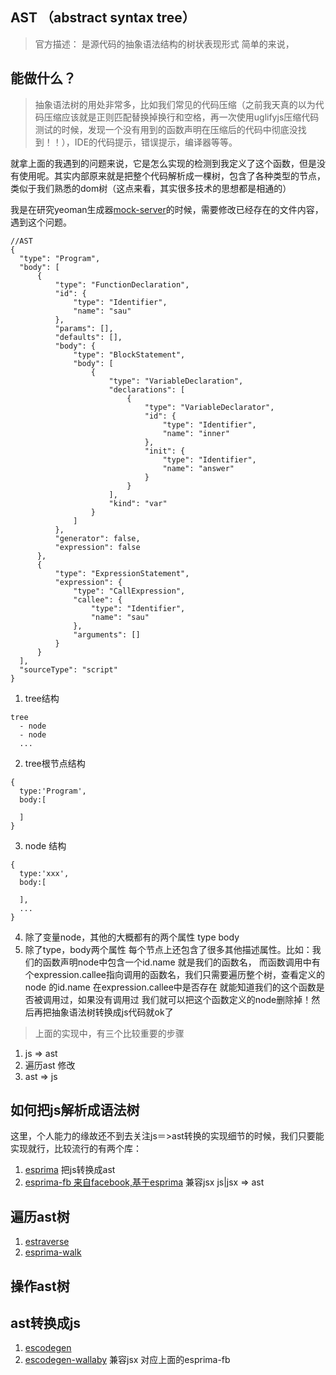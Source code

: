 ## AST （abstract syntax tree）
> 官方描述： 是源代码的抽象语法结构的树状表现形式
简单的来说，


## 能做什么？
> 抽象语法树的用处非常多，比如我们常见的代码压缩（之前我天真的以为代码压缩应该就是正则匹配替换掉换行和空格，再一次使用uglifyjs压缩代码测试的时候，发现一个没有用到的函数声明在压缩后的代码中彻底没找到！！），IDE的代码提示，错误提示，编译器等等。

就拿上面的我遇到的问题来说，它是怎么实现的检测到我定义了这个函数，但是没有使用呢。其实内部原来就是把整个代码解析成一棵树，包含了各种类型的节点，类似于我们熟悉的dom树（这点来看，其实很多技术的思想都是相通的）

我是在研究yeoman生成器[mock-server](https://github.com/webaifei/generator-mock-server)的时候，需要修改已经存在的文件内容，遇到这个问题。

```
//AST
{
  "type": "Program",
  "body": [
      {
          "type": "FunctionDeclaration",
          "id": {
              "type": "Identifier",
              "name": "sau"
          },
          "params": [],
          "defaults": [],
          "body": {
              "type": "BlockStatement",
              "body": [
                  {
                      "type": "VariableDeclaration",
                      "declarations": [
                          {
                              "type": "VariableDeclarator",
                              "id": {
                                  "type": "Identifier",
                                  "name": "inner"
                              },
                              "init": {
                                  "type": "Identifier",
                                  "name": "answer"
                              }
                          }
                      ],
                      "kind": "var"
                  }
              ]
          },
          "generator": false,
          "expression": false
      },
      {
          "type": "ExpressionStatement",
          "expression": {
              "type": "CallExpression",
              "callee": {
                  "type": "Identifier",
                  "name": "sau"
              },
              "arguments": []
          }
      }
  ],
  "sourceType": "script"
}
```
1. tree结构

  ```
  tree
    - node
    - node
    ...
  ```
2. tree根节点结构

  ```
  {
    type:'Program',
    body:[

    ]
  }
  ```
3. node 结构

  ```
  {
    type:'xxx',
    body:[

    ],
    ...
  }
  ```

4. 除了变量node，其他的大概都有的两个属性 type body
5. 除了type，body两个属性 每个节点上还包含了很多其他描述属性。比如：我们的函数声明node中包含一个id.name 就是我们的函数名， 而函数调用中有个expression.callee指向调用的函数名，我们只需要遍历整个树，查看定义的node 的id.name 在expression.callee中是否存在 就能知道我们的这个函数是否被调用过，如果没有调用过 我们就可以把这个函数定义的node删除掉！然后再把抽象语法树转换成js代码就ok了

> 上面的实现中，有三个比较重要的步骤
1. js => ast
2. 遍历ast 修改
3. ast => js
## 如何把js解析成语法树
这里，个人能力的缘故还不到去关注js＝>ast转换的实现细节的时候，我们只要能实现就行，比较流行的有两个库：
1. [esprima](http://esprima.org/demo/parse.html) 把js转换成ast
2. [esprima-fb 来自facebook,基于esprima](https://github.com/facebookarchive/esprima) 兼容jsx js|jsx => ast

## 遍历ast树
1. [estraverse](https://github.com/estools/estraverse)
2. [esprima-walk](https://github.com/jrajav/esprima-walk)

## 操作ast树


## ast转换成js
1. [escodegen](https://github.com/estools/escodegen)
2. [escodegen-wallaby](https://github.com/wallabyjs/escodegen) 兼容jsx 对应上面的esprima-fb
